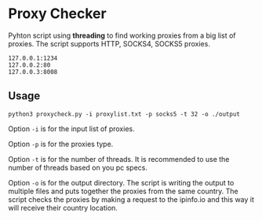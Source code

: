 # Proxy Checker

Pyhton script using **threading** to find working proxies from a big list of proxies. The script supports HTTP, SOCKS4, SOCKS5 proxies.
```
127.0.0.1:1234
127.0.0.2:80
127.0.0.3:8008
```

## Usage
```
python3 proxycheck.py -i proxylist.txt -p socks5 -t 32 -o ./output
```
Option `-i` is for the input list of proxies. 

Option `-p` is for the proxies type.

Option `-t` is for the number of threads. It is recommended to use the number of threads based on you pc specs.

Option `-o` is for the output directory. The script is writing the output to multiple files and puts together the proxies from the same country. The script checks the proxies by making a request to the ipinfo.io and this way it will receive their country location.

